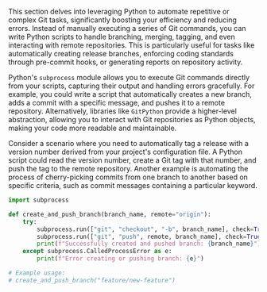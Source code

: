 This section delves into leveraging Python to automate repetitive or complex Git tasks, significantly boosting your efficiency and reducing errors. Instead of manually executing a series of Git commands, you can write Python scripts to handle branching, merging, tagging, and even interacting with remote repositories. This is particularly useful for tasks like automatically creating release branches, enforcing coding standards through pre-commit hooks, or generating reports on repository activity.

Python's `subprocess` module allows you to execute Git commands directly from your scripts, capturing their output and handling errors gracefully. For example, you could write a script that automatically creates a new branch, adds a commit with a specific message, and pushes it to a remote repository. Alternatively, libraries like `GitPython` provide a higher-level abstraction, allowing you to interact with Git repositories as Python objects, making your code more readable and maintainable.

Consider a scenario where you need to automatically tag a release with a version number derived from your project's configuration file. A Python script could read the version number, create a Git tag with that number, and push the tag to the remote repository. Another example is automating the process of cherry-picking commits from one branch to another based on specific criteria, such as commit messages containing a particular keyword.

```python
import subprocess

def create_and_push_branch(branch_name, remote="origin"):
    try:
        subprocess.run(["git", "checkout", "-b", branch_name], check=True)
        subprocess.run(["git", "push", remote, branch_name], check=True)
        print(f"Successfully created and pushed branch: {branch_name}")
    except subprocess.CalledProcessError as e:
        print(f"Error creating or pushing branch: {e}")

# Example usage:
# create_and_push_branch("feature/new-feature")
```